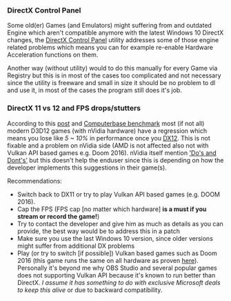 ### DirectX Control Panel

Some old(er) Games (and Emulators) might suffering from and outdated Engine which aren't compatible anymore with the latest Windows 10 DirectX changes, the [DirectX Control Panel](http://www.sephiroth-j.de/1/downloads/diverses.php#windows_dxcpl) utility addresses some of those engine related problems which means you can for example re-enable Hardware Acceleration functions on them. 

Another way (without utility) would to do this manually for every Game via Registry but this is in most of the cases too complicated and not necessary since the utility is freeware and small in size it should be no problem to dl and use it, in most of the cases the program still does it's job.


### DirectX 11 vs 12 and FPS drops/stutters

According to this [post](https://linustechtips.com/main/topic/564099-fresh-problems-for-nvidia-users-running-directx-12/) and [Computerbase benchmark](https://www.computerbase.de/2019-03/hitman-2-directx-12/) most (if not all) modern D3D12 games (with nVidia hardware) have a regression which means you lose like _5 ~ 10%_ in performance once you [DX12](https://www.extremetech.com/extreme/207598-demystifying-directx-12-support-what-amd-intel-and-nvidia-do-and-dont-deliver). This is not fixable and a problem on nVidia side (AMD is not affected also not with Vulkan API based games e.g. Doom 2016). nVidia itself mention ['Do's and Dont's'](https://developer.nvidia.com/dx12-dos-and-donts) but this doesn't help the enduser since this is depending on how the developer implements this suggestions in their game(s). 

Recommendations:
- Switch back to DX11 or try to play Vulkan API based games (e.g. DOOM 2016).
- Cap the FPS (FPS cap [no matter which hardware] **is a must if you stream or record the game!**)
- Try to contact the developer and give him as much as details as you can provide, the best way would be to address this in a patch
- Make sure you use the last Windows 10 version, since older versions might suffer from additional DX problems
- Play (or try to switch [if possible]) Vulkan based games such as Doom 2016 (this game runs the same on all hardware as proven [here](https://www.youtube.com/watch?v=1hnI6KGTfjI)). Personally it's beyond me why OBS Studio and several popular games does not supporting Vulkan API because it's known to run better than DirectX. _I assume it has something to do with exclusive Microsoft deals to keep this alive_ or due to backward compatibility.
